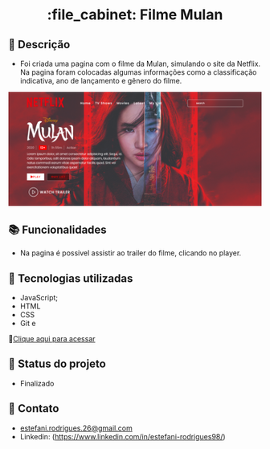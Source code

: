 <h1 align="center">:file_cabinet: Filme Mulan</h1>

## :memo: Descrição
* Foi criada uma pagina com o filme da Mulan, simulando o site da Netflix.
Na pagina foram colocadas algumas informações como a classificação indicativa, ano de lançamento e gênero do filme.

![preview](assets/preview.png)

## :books: Funcionalidades
* Na pagina é possivel assistir ao trailer do filme, clicando no player.

## :wrench: Tecnologias utilizadas
* JavaScript;
* HTML
* CSS
* Git e 

🔗[Clique aqui para acessar](https://roodrigues98.github.io/Netflix-page/)

## :dart: Status do projeto

* Finalizado

## 📧 Contato
* estefani.rodrigues.26@gmail.com
* Linkedin: (https://www.linkedin.com/in/estefani-rodrigues98/)

